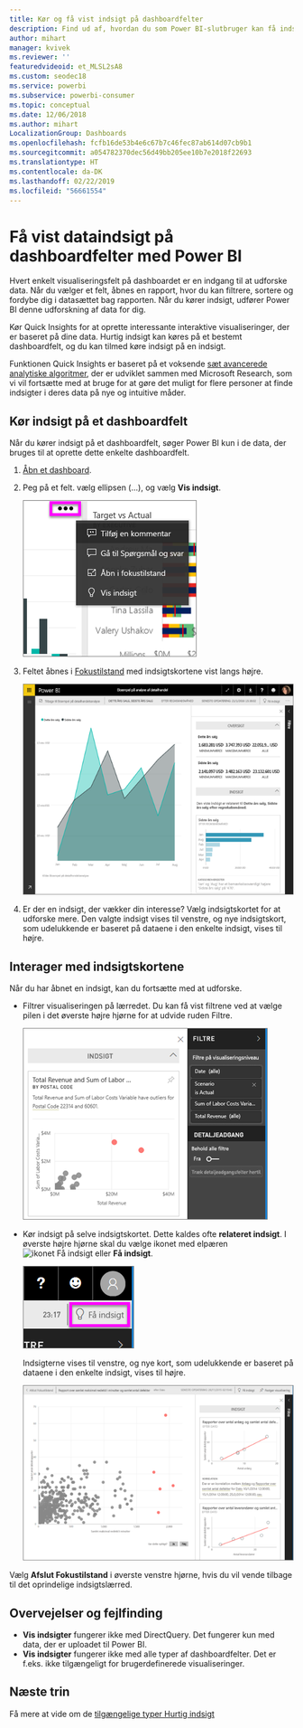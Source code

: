 ```yaml
---
title: Kør og få vist indsigt på dashboardfelter
description: Find ud af, hvordan du som Power BI-slutbruger kan få indsigt i dine dashboardfelter.
author: mihart
manager: kvivek
ms.reviewer: ''
featuredvideoid: et_MLSL2sA8
ms.custom: seodec18
ms.service: powerbi
ms.subservice: powerbi-consumer
ms.topic: conceptual
ms.date: 12/06/2018
ms.author: mihart
LocalizationGroup: Dashboards
ms.openlocfilehash: fcfb16de53b4e6c67b7c46fec87ab614d07cb9b1
ms.sourcegitcommit: a054782370dec56d49bb205ee10b7e2018f22693
ms.translationtype: HT
ms.contentlocale: da-DK
ms.lasthandoff: 02/22/2019
ms.locfileid: "56661554"
---
```

# <a name="view-data-insights-on-dashboard-tiles-with-power-bi"></a>Få vist dataindsigt på dashboardfelter med Power BI
Hvert enkelt visualiseringsfelt på dashboardet er en indgang til at udforske data. Når du vælger et felt, åbnes en rapport, hvor du kan filtrere, sortere og fordybe dig i datasættet bag rapporten. Når du kører indsigt, udfører Power BI denne udforskning af data for dig.

Kør Quick Insights for at oprette interessante interaktive visualiseringer, der er baseret på dine data. Hurtig indsigt kan køres på et bestemt dashboardfelt, og du kan tilmed køre indsigt på en indsigt.

Funktionen Quick Insights er baseret på et voksende [sæt avancerede analytiske algoritmer](end-user-insight-types.md), der er udviklet sammen med Microsoft Research, som vi vil fortsætte med at bruge for at gøre det muligt for flere personer at finde indsigter i deres data på nye og intuitive måder.

## <a name="run-insights-on-a-dashboard-tile"></a>Kør indsigt på et dashboardfelt
Når du kører indsigt på et dashboardfelt, søger Power BI kun i de data, der bruges til at oprette dette enkelte dashboardfelt. 

1. [Åbn et dashboard](end-user-dashboards.md).
2. Peg på et felt. vælg ellipsen (...), og vælg **Vis indsigt**. 

    ![tilstand for ellipsemenuen](./media/end-user-insights/power-bi-hover.png)


3. Feltet åbnes i [Fokustilstand](end-user-focus.md) med indsigtskortene vist langs højre.    
   
    ![Fokustilstand](./media/end-user-insights/pbi-insights-tile.png)    
4. Er der en indsigt, der vækker din interesse? Vælg indsigtskortet for at udforske mere. Den valgte indsigt vises til venstre, og nye indsigtskort, som udelukkende er baseret på dataene i den enkelte indsigt, vises til højre.    

 ## <a name="interact-with-the-insight-cards"></a>Interager med indsigtskortene
Når du har åbnet en indsigt, kan du fortsætte med at udforske.

   * Filtrer visualiseringen på lærredet.  Du kan få vist filtrene ved at vælge pilen i det øverste højre hjørne for at udvide ruden Filtre.

     ![indsigt og menuen Filtre udvidet](./media/end-user-insights/power-bi-insights-on-insights.png)
   
   * Kør indsigt på selve indsigtskortet. Dette kaldes ofte **relateret indsigt**. I øverste højre hjørne skal du vælge ikonet med elpæren ![ikonet Få indsigt](./media/end-user-insights/power-bi-bulb-icon.png) eller **Få indsigt**.
     
     ![menulinje, der viser ikonet Få indblik](./media/end-user-insights/power-bi-autoinsights-tile.png)
     
     Indsigterne vises til venstre, og nye kort, som udelukkende er baseret på dataene i den enkelte indsigt, vises til højre.
     
     ![indblik i indblik](./media/end-user-insights/power-bi-insights-on-insights-new.png)

Vælg **Afslut Fokustilstand** i øverste venstre hjørne, hvis du vil vende tilbage til det oprindelige indsigtslærred.

## <a name="considerations-and-troubleshooting"></a>Overvejelser og fejlfinding
- **Vis indsigter** fungerer ikke med DirectQuery. Det fungerer kun med data, der er uploadet til Power BI.
- **Vis indsigter** fungerer ikke med alle typer af dashboardfelter. Det er f.eks. ikke tilgængeligt for brugerdefinerede visualiseringer.<!--[custom visuals](end-user-custom-visuals.md)-->


## <a name="next-steps"></a>Næste trin
Få mere at vide om de [tilgængelige typer Hurtig indsigt](end-user-insight-types.md)

